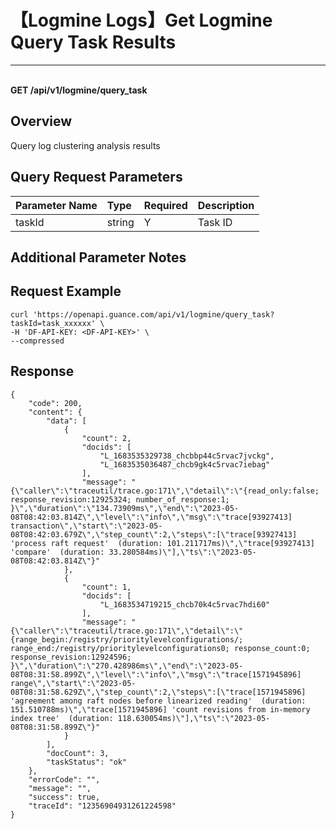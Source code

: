 # 【Logmine Logs】Get Logmine Query Task Results

---

<br />**GET /api/v1/logmine/query_task**

## Overview
Query log clustering analysis results


## Query Request Parameters

| Parameter Name | Type   | Required | Description              |
|:--------------|:-------|:---------|:------------------------|
| taskId        | string | Y        | Task ID<br>             |

## Additional Parameter Notes



## Request Example
```shell
curl 'https://openapi.guance.com/api/v1/logmine/query_task?taskId=task_xxxxxx' \
-H 'DF-API-KEY: <DF-API-KEY>' \
--compressed 
```



## Response
```shell
{
    "code": 200,
    "content": {
        "data": [
            {
                "count": 2,
                "docids": [
                    "L_1683535329738_chcbbp44c5rvac7jvckg",
                    "L_1683535036487_chcb9gk4c5rvac7iebag"
                ],
                "message": "{\"caller\":\"traceutil/trace.go:171\",\"detail\":\"{read_only:false; response_revision:12925324; number_of_response:1; }\",\"duration\":\"134.73909ms\",\"end\":\"2023-05-08T08:42:03.814Z\",\"level\":\"info\",\"msg\":\"trace[93927413] transaction\",\"start\":\"2023-05-08T08:42:03.679Z\",\"step_count\":2,\"steps\":[\"trace[93927413] 'process raft request'  (duration: 101.211717ms)\",\"trace[93927413] 'compare'  (duration: 33.280584ms)\"],\"ts\":\"2023-05-08T08:42:03.814Z\"}"
            },
            {
                "count": 1,
                "docids": [
                    "L_1683534719215_chcb70k4c5rvac7hdi60"
                ],
                "message": "{\"caller\":\"traceutil/trace.go:171\",\"detail\":\"{range_begin:/registry/prioritylevelconfigurations/; range_end:/registry/prioritylevelconfigurations0; response_count:0; response_revision:12924596; }\",\"duration\":\"270.428986ms\",\"end\":\"2023-05-08T08:31:58.899Z\",\"level\":\"info\",\"msg\":\"trace[1571945896] range\",\"start\":\"2023-05-08T08:31:58.629Z\",\"step_count\":2,\"steps\":[\"trace[1571945896] 'agreement among raft nodes before linearized reading'  (duration: 151.510788ms)\",\"trace[1571945896] 'count revisions from in-memory index tree'  (duration: 118.630054ms)\"],\"ts\":\"2023-05-08T08:31:58.899Z\"}"
            }
        ],
        "docCount": 3,
        "taskStatus": "ok"
    },
    "errorCode": "",
    "message": "",
    "success": true,
    "traceId": "12356904931261224598"
} 
```